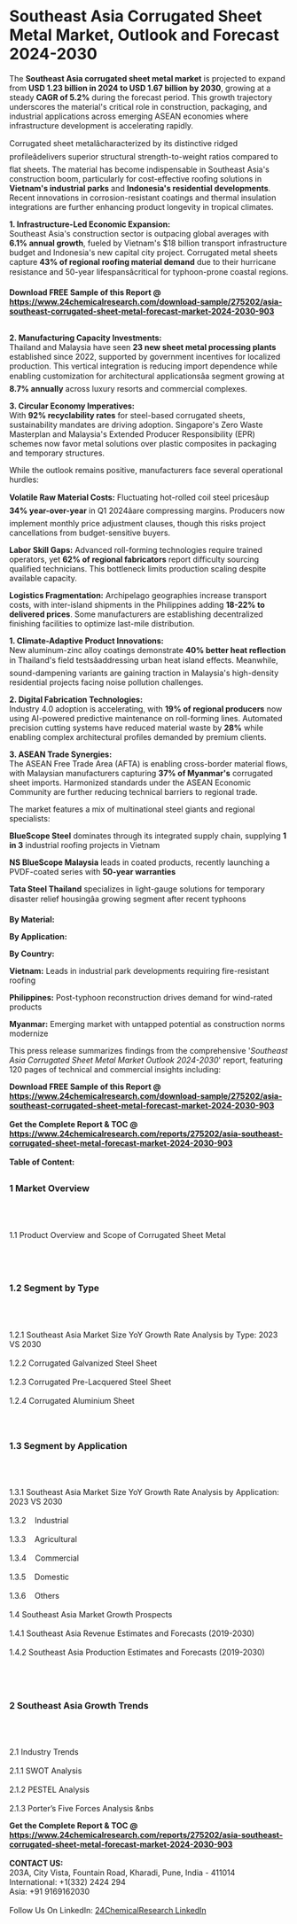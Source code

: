 <h1>Southeast Asia Corrugated Sheet Metal Market, Outlook and Forecast 2024-2030</h1><p>The <strong>Southeast Asia corrugated sheet metal market</strong> is projected to expand from <strong>USD 1.23 billion in 2024 to USD 1.67 billion by 2030</strong>, growing at a steady <strong>CAGR of 5.2%</strong> during the forecast period. This growth trajectory underscores the material's critical role in construction, packaging, and industrial applications across emerging ASEAN economies where infrastructure development is accelerating rapidly.</p><p>Corrugated sheet metalâcharacterized by its distinctive ridged profileâdelivers superior structural strength-to-weight ratios compared to flat sheets. The material has become indispensable in Southeast Asia's construction boom, particularly for cost-effective roofing solutions in <strong>Vietnam's industrial parks</strong> and <strong>Indonesia's residential developments</strong>. Recent innovations in corrosion-resistant coatings and thermal insulation integrations are further enhancing product longevity in tropical climates.</p><p><strong>1. Infrastructure-Led Economic Expansion:</strong><br>
Southeast Asia's construction sector is outpacing global averages with <strong>6.1% annual growth</strong>, fueled by Vietnam's $18 billion transport infrastructure budget and Indonesia's new capital city project. Corrugated metal sheets capture <strong>43% of regional roofing material demand</strong> due to their hurricane resistance and 50-year lifespansâcritical for typhoon-prone coastal regions.</p><div><b>Download FREE Sample of this Report @ 
            <a href="https://www.24chemicalresearch.com/download-sample/275202/asia-southeast-corrugated-sheet-metal-forecast-market-2024-2030-903">
            https://www.24chemicalresearch.com/download-sample/275202/asia-southeast-corrugated-sheet-metal-forecast-market-2024-2030-903</a></b></div><br><p><strong>2. Manufacturing Capacity Investments:</strong><br>
Thailand and Malaysia have seen <strong>23 new sheet metal processing plants</strong> established since 2022, supported by government incentives for localized production. This vertical integration is reducing import dependence while enabling customization for architectural applicationsâa segment growing at <strong>8.7% annually</strong> across luxury resorts and commercial complexes.</p><p><strong>3. Circular Economy Imperatives:</strong><br>
With <strong>92% recyclability rates</strong> for steel-based corrugated sheets, sustainability mandates are driving adoption. Singapore's Zero Waste Masterplan and Malaysia's Extended Producer Responsibility (EPR) schemes now favor metal solutions over plastic composites in packaging and temporary structures.</p><p>While the outlook remains positive, manufacturers face several operational hurdles:</p><p><strong>Volatile Raw Material Costs:</strong> Fluctuating hot-rolled coil steel pricesâup <strong>34% year-over-year</strong> in Q1 2024âare compressing margins. Producers now implement monthly price adjustment clauses, though this risks project cancellations from budget-sensitive buyers.</p><p><strong>Labor Skill Gaps:</strong> Advanced roll-forming technologies require trained operators, yet <strong>62% of regional fabricators</strong> report difficulty sourcing qualified technicians. This bottleneck limits production scaling despite available capacity.</p><p><strong>Logistics Fragmentation:</strong> Archipelago geographies increase transport costs, with inter-island shipments in the Philippines adding <strong>18-22% to delivered prices</strong>. Some manufacturers are establishing decentralized finishing facilities to optimize last-mile distribution.</p><p><strong>1. Climate-Adaptive Product Innovations:</strong><br>
New aluminum-zinc alloy coatings demonstrate <strong>40% better heat reflection</strong> in Thailand's field testsâaddressing urban heat island effects. Meanwhile, sound-dampening variants are gaining traction in Malaysia's high-density residential projects facing noise pollution challenges.</p><p><strong>2. Digital Fabrication Technologies:</strong><br>
Industry 4.0 adoption is accelerating, with <strong>19% of regional producers</strong> now using AI-powered predictive maintenance on roll-forming lines. Automated precision cutting systems have reduced material waste by <strong>28%</strong> while enabling complex architectural profiles demanded by premium clients.</p><p><strong>3. ASEAN Trade Synergies:</strong><br>
The ASEAN Free Trade Area (AFTA) is enabling cross-border material flows, with Malaysian manufacturers capturing <strong>37% of Myanmar's</strong> corrugated sheet imports. Harmonized standards under the ASEAN Economic Community are further reducing technical barriers to regional trade.</p><p>The market features a mix of multinational steel giants and regional specialists:</p><p><strong>BlueScope Steel</strong> dominates through its integrated supply chain, supplying <strong>1 in 3</strong> industrial roofing projects in Vietnam</p><p><strong>NS BlueScope Malaysia</strong> leads in coated products, recently launching a PVDF-coated series with <strong>50-year warranties</strong></p><p><strong>Tata Steel Thailand</strong> specializes in light-gauge solutions for temporary disaster relief housingâa growing segment after recent typhoons</p><p><strong>By Material:</strong></p><p><strong>By Application:</strong></p><p><strong>By Country:</strong></p><p><strong>Vietnam:</strong> Leads in industrial park developments requiring fire-resistant roofing</p><p><strong>Philippines:</strong> Post-typhoon reconstruction drives demand for wind-rated products</p><p><strong>Myanmar:</strong> Emerging market with untapped potential as construction norms modernize</p><p>This press release summarizes findings from the comprehensive '<em>Southeast Asia Corrugated Sheet Metal Market Outlook 2024-2030</em>' report, featuring 120 pages of technical and commercial insights including:</p><div><b>Download FREE Sample of this Report @ 
            <a href="https://www.24chemicalresearch.com/download-sample/275202/asia-southeast-corrugated-sheet-metal-forecast-market-2024-2030-903">
            https://www.24chemicalresearch.com/download-sample/275202/asia-southeast-corrugated-sheet-metal-forecast-market-2024-2030-903</a></b></div><br><div><b>Get the Complete Report & TOC @ 
            <a href="https://www.24chemicalresearch.com/reports/275202/asia-southeast-corrugated-sheet-metal-forecast-market-2024-2030-903">
            https://www.24chemicalresearch.com/reports/275202/asia-southeast-corrugated-sheet-metal-forecast-market-2024-2030-903</a></b></div><br>
            <b>Table of Content:</b><p><h2><span style="font-size:16px"><strong>1 Market Overview&nbsp;&nbsp; &nbsp;</strong></span></h2><br />
<br />
<p>1.1 Product Overview and Scope of Corrugated Sheet Metal&nbsp;</p><br />
<br />
<h2><strong><span style="font-size:16px">1.2 Segment by Type&nbsp;&nbsp; &nbsp;</span></strong></h2><br />
<br />
<p>1.2.1 Southeast Asia Market Size YoY Growth Rate Analysis by Type: 2023 VS 2030&nbsp;&nbsp; &nbsp;<br /><br />
1.2.2 Corrugated Galvanized Steel Sheet&nbsp;&nbsp; &nbsp;<br /><br />
1.2.3 Corrugated Pre-Lacquered Steel Sheet<br /><br />
1.2.4 Corrugated Aluminium Sheet<br /><br />
<br />
<h2><span style="font-size:16px"><strong>1.3 Segment by Application&nbsp;&nbsp;</strong></span></h2><br />
<br />
<p>1.3.1 Southeast Asia Market Size YoY Growth Rate Analysis by Application: 2023 VS 2030&nbsp;&nbsp; &nbsp;<br /><br />
1.3.2&nbsp;&nbsp; &nbsp;Industrial<br /><br />
1.3.3&nbsp;&nbsp; &nbsp;Agricultural<br /><br />
1.3.4&nbsp;&nbsp; &nbsp;Commercial<br /><br />
1.3.5&nbsp;&nbsp; &nbsp;Domestic<br /><br />
1.3.6&nbsp;&nbsp; &nbsp;Others<br /><br />
1.4 Southeast Asia Market Growth Prospects&nbsp;&nbsp; &nbsp;<br /><br />
1.4.1 Southeast Asia Revenue Estimates and Forecasts (2019-2030)&nbsp;&nbsp; &nbsp;<br /><br />
1.4.2 Southeast Asia Production Estimates and Forecasts (2019-2030)&nbsp;&nbsp;</p><br />
<br />
<h2><span style="font-size:16px"><strong>2 Southeast Asia Growth Trends&nbsp;&nbsp; &nbsp;</strong></span></h2><br />
<br />
<p>2.1 Industry Trends&nbsp;&nbsp; &nbsp;<br /><br />
2.1.1 SWOT Analysis&nbsp;&nbsp; &nbsp;<br /><br />
2.1.2 PESTEL Analysis&nbsp;&nbsp; &nbsp;<br /><br />
2.1.3 Porter&rsquo;s Five Forces Analysis&nbsp;&nbs</p><div><b>Get the Complete Report & TOC @ 
            <a href="https://www.24chemicalresearch.com/reports/275202/asia-southeast-corrugated-sheet-metal-forecast-market-2024-2030-903">
            https://www.24chemicalresearch.com/reports/275202/asia-southeast-corrugated-sheet-metal-forecast-market-2024-2030-903</a></b></div><br><b>CONTACT US:</b><br>
            203A, City Vista, Fountain Road, Kharadi, Pune, India - 411014<br>
            International: +1(332) 2424 294<br>
            Asia: +91 9169162030 <br><br>
            Follow Us On LinkedIn: <a href="https://www.linkedin.com/company/24chemicalresearch/">24ChemicalResearch LinkedIn</a>
